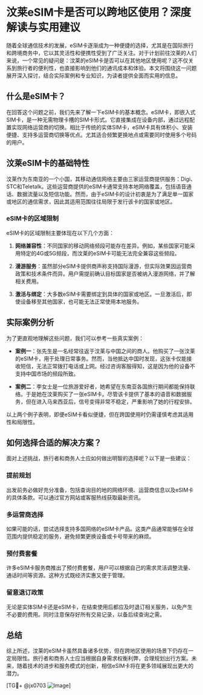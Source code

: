 # 汶莱eSIM卡是否可以跨地区使用？深度解读与实用建议

随着全球通信技术的发展，eSIM卡逐渐成为一种便捷的选择，尤其是在国际旅行和跨境商务中，它以其灵活性和便携性受到了广泛关注。对于计划前往汶莱的人们来说，一个常见的疑问是：汶莱的eSIM卡是否可以在其他地区使用呢？这不仅关系到旅行者的便利性，也直接影响到他们的通讯成本和体验。本文将围绕这一问题展开深入探讨，结合实际案例和专业知识，为读者提供全面而实用的信息。

## 什么是eSIM卡？

在回答这个问题之前，我们先来了解一下eSIM卡的基本概念。eSIM卡，即嵌入式SIM卡，是一种无需物理卡槽的SIM卡形式。它直接集成在设备内部，通过远程配置实现网络运营商的切换。相比于传统的实体SIM卡，eSIM卡具有体积小、安装便捷、支持多运营商切换等优点。尤其适合频繁更换地点或需要同时使用多个号码的用户。

## 汶莱eSIM卡的基础特性

汶莱作为东南亚的一个小国，其移动通信网络主要由三家运营商提供服务：Digi、STC和Teletalk。这些运营商提供的eSIM卡通常支持本地网络覆盖，包括语音通话、数据流量以及短信功能。然而，由于eSIM卡的设计初衷是为了满足单一国家或地区的通信需求，因此其适用范围往往局限于发行该卡的国家或地区。

### eSIM卡的区域限制

eSIM卡的区域限制主要体现在以下几个方面：

1. **网络兼容性**：不同国家的移动网络频段可能存在差异。例如，某些国家可能采用特定的4G或5G频段，而汶莱的eSIM卡可能无法完全兼容这些频段。
   
2. **漫游服务**：虽然部分eSIM卡提供商声称支持国际漫游，但实际效果因运营商政策和技术条件而异。用户需提前确认目标国家是否被纳入漫游网络，并了解相关费用。

3. **激活与绑定**：大多数eSIM卡需要绑定到具体的国家或地区。一旦激活后，即使设备移至其他国家，也可能无法正常使用本地服务。

## 实际案例分析

为了更直观地理解这些问题，我们可以参考一些真实案例：

- **案例一**：张先生是一名经常往返于汶莱与中国之间的商人。他购买了一张汶莱的eSIM卡，用于处理日常事务。然而，当他抵达中国时发现，这张卡仅能接收短信，无法正常拨打电话或上网。经过咨询客服得知，这是因为他的设备不支持中国市场的频段所致。

- **案例二**：李女士是一位旅游爱好者，她希望在东南亚各国旅行期间都能保持联络。于是她在汶莱购买了一张eSIM卡。尽管该卡提供了基本的语音和数据服务，但在进入马来西亚后，信号变得非常不稳定，严重影响了她的行程安排。

以上两个例子表明，即便eSIM卡看似便捷，但在跨国使用时仍需谨慎考虑其适用性和局限性。

## 如何选择合适的解决方案？

面对上述挑战，旅行者和商务人士应如何做出明智的选择呢？以下是一些建议：

### 提前规划

出发前务必做好充分准备，包括查询目的地的网络环境、运营商信息以及eSIM卡的具体条款。可以通过官方网站或客服热线获取最新资讯。

### 多运营商选择

如果可能的话，尝试选择支持多国网络的eSIM卡产品。这类产品通常能够在全球范围内提供稳定的服务，避免频繁更换设备或卡号带来的麻烦。

### 预付费套餐

许多eSIM卡服务商推出了预付费套餐，用户可以根据自己的需求灵活调整流量、通话时间等资源。这种方式既经济实惠又便于管理。

### 留意退订政策

无论是实体SIM卡还是eSIM卡，在结束使用后都应及时退订相关服务，以免产生不必要的费用。同时注意保存好所有交易记录，以备后续查询之需。

## 总结

综上所述，汶莱的eSIM卡虽然具备诸多优势，但在跨地区使用的场景下仍存在一定局限性。旅行者和商务人士应当根据自身需求权衡利弊，合理规划出行方案。未来，随着技术的进步和服务模式的创新，相信eSIM卡将在更多领域展现出更大的潜力。

[TG💪+ @jx0703 ![Image](https://github.com/user-attachments/assets/dbca1d08-cadb-493c-b0ec-ad6f7a83f270)]
